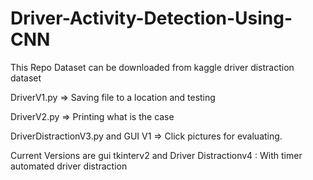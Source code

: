 # Driver-Activity-Detection-Using-CNN


This Repo Dataset can be downloaded from kaggle driver distraction dataset



DriverV1.py  => Saving file to a location and testing

DriverV2.py => Printing what is the case 

DriverDistractionV3.py and GUI V1 => Click pictures for evaluating.


Current Versions are gui tkinterv2 and Driver Distractionv4 : With timer automated driver distraction
